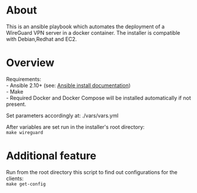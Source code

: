 # About

This is an ansible playbook which automates the deployment of a WireGuard VPN server in a docker container.
The installer is compatible with Debian,Redhat and EC2.

# Overview

Requirements: \
    - Ansible 2.10+ (see: [Ansible install documentation](https://docs.ansible.com/ansible/latest/installation_guide/intro_installation.html)) \
    - Make \
    - Required Docker and Docker Compose will be installed automatically if not present.

Set parameters accordingly at: ./vars/vars.yml

After variables are set run in the installer's root directory: \
```make wireguard```

# Additional feature

Run from the root directory this script to find out configurations for the clients: \
```make get-config```

